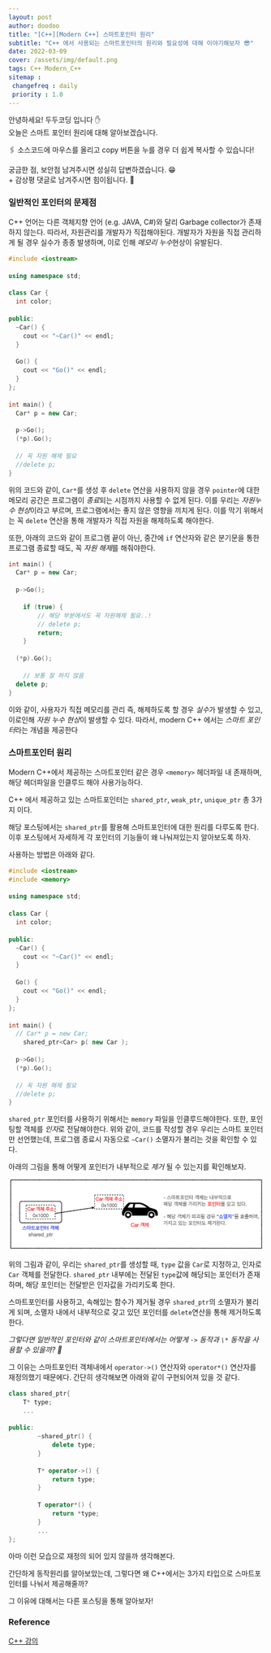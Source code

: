 ```yaml
---
layout: post
author: doodoo
title: "[C++][Modern C++] 스마트포인터 원리"
subtitle: "C++ 에서 사용되는 스마트포인터의 원리와 필요성에 대해 이야기해보자 😎"
date: 2022-03-09
cover: /assets/img/default.png
tags: C++ Modern_C++
sitemap :
 changefreq : daily
 priority : 1.0
---
```

안녕하세요! <span class="doodoo">두두코딩</span> 입니다 ✋ <br>
오늘은 스마트 포인터 원리에 대해 알아보겠습니다.

🖇 소스코드에 마우스를 올리고 <span class="tip">copy</span> 버튼을 누를 경우 더 쉽게 복사할 수 있습니다! 

궁금한 점, 보안점 남겨주시면 성실히 답변하겠습니다. 😁 <br>
\+ 감상평 댓글로 남겨주시면 힘이됩니다. 🙇

### 일반적인 포인터의 문제점
C++ 언어는 다른 객체지향 언어 (e.g. JAVA, C#)와 달리 Garbage collector가
존재하지 않는다. 따라서, 자원관리를 개발자가 직접해야된다. 개발자가 자원을 직접
관리하게 될 경우 실수가 종종 발생하며, 이로 인해 *메모리 누수*현상이 유발된다.

```cpp
#include <iostream>

using namespace std;

class Car {
  int color;

public:
  ~Car() {
    cout << "~Car()" << endl;
  }

  Go() {
    cout << "Go()" << endl;
  }
};

int main() {
  Car* p = new Car;

  p->Go();
  (*p).Go();

  // 꼭 자원 해제 필요
  //delete p;
}
```

위의 코드와 같이, `Car*`를 생성 후 `delete` 연산을 사용하지 않을 경우
`pointer`에 대한 메모리 공간은 프로그램이 *종료*되는 시점까지 사용할 수 없게
된다. 이를 우리는 *자원누수 현상*이라고 부르며, 프로그램에서는 좋지 않은 영향을
끼치게 된다. 이를 막기 위해서는 꼭 `delete` 연산을 통해 개발자가 직접 자원을
해제하도록 해야한다.

또한, 아래의 코드와 같이 프로그램 끝이 아닌, 중간에 `if` 연산자와 같은 분기문을
통한 프로그램 종료할 때도, 꼭 *자원 해제*를 해줘야한다.

```cpp
int main() {
  Car* p = new Car;

  p->Go();

	if (true) {
		// 해당 부분에서도 꼭 자원해제 필요..!
		// delete p;
		return;
	}

  (*p).Go();

	// 보통 잘 하지 않음
  delete p;
}
```

이와 같이, 사용자가 직접 메모리를 관리 즉, 해제하도록 할 경우 *실수*가 발생할 수
있고, 이로인해 *자원 누수 현상*이 발생할 수 있다. 따라서, modern C++ 에서는
*스마트 포인터*라는 개념을 제공한다

### 스마트포인터 원리
Modern C++에서 제공하는 스마트포인터 같은 경우 `<memory>` 헤더파일 내 존재하며,
해당 헤더파일을 인클루드 해야 사용가능하다.

C++ 에서 제공하고 있는 스마트포인터는 `shared_ptr`, `weak_ptr`, `unique_ptr` 총
3가지 이다.

해당 포스팅에서는 `shared_ptr`를 활용해 스마트포인터에 대한 원리를 다루도록
한다. 이후 포스팅에서 자세하게 각 포인터의 기능들이 왜 나눠져있는지 알아보도록
하자.

사용하는 방법은 아래와 같다.

```cpp
#include <iostream>
#include <memory>

using namespace std;

class Car {
  int color;

public:
  ~Car() {
    cout << "~Car()" << endl;
  }

  Go() {
    cout << "Go()" << endl;
  }
};

int main() {
  // Car* p = new Car;
	shared_ptr<Car> p( new Car );

  p->Go();
  (*p).Go();

  // 꼭 자원 해제 필요
  //delete p;
}
```

`shared_ptr` 포인터를 사용하기 위해서는 `memory` 파일을 인클루드해야한다. 또한,
포인팅할 객체를 *인자*로 전달해야한다. 위와 같이, 코드를 작성할 경우 우리는
스마트 포인터만 선언했는데, 프로그램 종료시 자동으로 `~Car()` 소멸자가 불리는 것을 확인할 수 있다.

아래의 그림을 통해 어떻게 포인터가 내부적으로 *제거* 될 수 있는지를 확인해보자.

![sptr1](/assets/img/sptr1.png)

위의 그림과 같이, 우리는 `shared_ptr`를 생성할 때, `type` 값을 `Car`로 지정하고,
	인자로 `Car` 객체를 전달한다. `shared_ptr` 내부에는 전달된 `type`값에 해당되는
	포인터가 존재하며, 해당 포인터는 전달받은 인자값을 가리키도록 한다.

스마트포인터를 사용하고, 속해있는 함수가 제거될 경우 `shared_ptr`의 소멸자가
불리게 되며, 소멸자 내에서 내부적으로 갖고 있던 포인터를 `delete`연산을 통해
제거하도록 한다.

*그렇다면 일반적인 포인터와 같이 스마트포인터에서는 어떻게 `->` 동작과 `\*` 동작을
사용할 수 있을까? 🤔*

그 이유는 스마트포인터 객체내에서 `operator->()` 연산자와 `operator*()` 연산자를 재정의했기 때문에다. 간단히 생각해보면 아래와 같이 구현되어져 있을 것 같다.

```cpp
class shared_ptr{
	T* type;
	...

public:
		~shared_ptr() {
			delete type;
		}

		T* operator->() {
			return type;
		}

		T operator*() {
			return *type;
		}
		...
};
```

아마 이런 모습으로 재정의 되어 있지 않을까 생각해본다.

간단하게 동작원리를 알아보았는데, 그렇다면 왜 C++에서는 3가지 타입으로
스마트포인터를 나눠서 제공해줄까?

그 이유에 대해서는 다른 포스팅을 통해 알아보자!

### Reference
[C++ 강의](https://www.ecourse.co.kr/)

